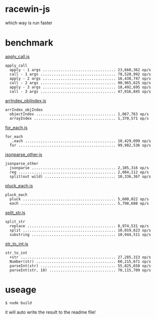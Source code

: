 # racewin-js

which way is run faster

# benchmark

[apply_call.js](benchmark/apply_call.js)

```
apply_call
  apply - 1 args ................................. 23,660,362 op/s
  call - 1 args .................................. 78,528,992 op/s
  apply - 2 args ................................. 16,438,747 op/s
  call - 2 args .................................. 90,965,625 op/s
  apply - 3 args ................................. 18,492,695 op/s
  call - 3 args .................................. 47,016,845 op/s
```

[arrIndex_objIndex.js](benchmark/arrIndex_objIndex.js)

```
arrIndex_objIndex
  objectIndex .................................... 1,067,763 op/s
  arrayIndex ..................................... 1,370,571 op/s
```

[for_each.js](benchmark/for_each.js)

```
for_each
  _.each ......................................... 10,429,099 op/s
  for ............................................ 99,982,536 op/s
```

[jsonparse_other.js](benchmark/jsonparse_other.js)

```
jsonparse_other
  jsonparse ...................................... 2,105,316 op/s
  reg ............................................ 2,084,112 op/s
  split(out wild) ................................ 10,336,367 op/s
```

[pluck_each.js](benchmark/pluck_each.js)

```
pluck_each
  pluck .......................................... 5,600,022 op/s
  each ........................................... 5,798,688 op/s
```

[split_str.js](benchmark/split_str.js)

```
split_str
  replace ........................................ 8,974,531 op/s
  split .......................................... 10,019,623 op/s
  substring ...................................... 10,944,511 op/s
```

[str_to_int.js](benchmark/str_to_int.js)

```
str_to_int
  +str ........................................... 27,285,313 op/s
  Number(str) .................................... 60,215,671 op/s
  parseInt(str) .................................. 55,825,658 op/s
  parseInt(str, 10) .............................. 70,115,709 op/s
```

# useage

```
$ node build
```
it will auto write the result to the readme file!